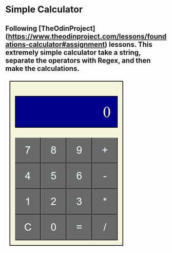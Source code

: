 
# Simple Calculator

## Following [TheOdinProject] (https://www.theodinproject.com/lessons/foundations-calculator#assignment) lessons. This extremely simple calculator take a string, separate the operators with Regex, and then make the calculations.

<img src="./media/calc_img.png" align="center" />